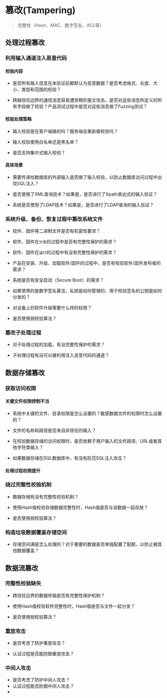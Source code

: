 # 篡改(Tampering)

> 完整性（Hash、MAC、数字签名、ACL等）

## 处理过程篡改

### 利用输入通道注入恶意代码

#### 校验内容

- 是否所有输入信息在未验证前都默认为恶意数据？是否考虑格式、长度、大小、类型和范围的校验？

- 跨越信任边界的通信消息容易遭受畸形报文攻击。是否对这些消息所定义的所有字段做了校验？产品测试过程中是否对这些消息做了Fuzzing测试？

#### 校验处理策略

- 输入校验是在客户端做的吗？服务端会重新做校验吗？

- 输入校验使用白名单还是黑名单？

- 是否支持集中式输入校验？

#### 具体场景

- 需要传递给数据库的外部输入是否做了输入校验，以防止数据库访问过程中出现SQL注入？

- 是否使用了XML查询技术？如果是，是否进行了Xpath表达式的输入验证？

- 系统是否使用了LDAP技术？如果是，是否进行了LDAP查询的输入验证？

### 系统升级、备份、恢复过程中篡改系统文件

- 软件、固件等二进制文件是否有机密性要求？

- 软件、固件在`分发`的过程中是否有完整性保护的需求？

- 软件、固件在`运行`的过程中有没有完整性保护的需求？

- 产品在安装、升级、加载软件/固件的过程中，是否有校验软件/固件发布者的需求？

- 系统是否有安全启动（Secure Boot）的需求？

- 如果使用的是数字签名算法，私钥是如何管理的，用于校验签名的公钥是如何分发的？

- 对设备上的软件升级需要什么样的权限？

- 是否使用弱校验算法？

### 篡改子处理过程

- 对子处理过程的加载，有没完整性保护的需求？

- 子处理过程有没可以被利用注入恶意代码的通道？

## 数据存储篡改

### 获取访问权限

#### 关键文件权限控制不当

- 系统中关键的文件、目录权限是怎么设置的？敏感数据文件的权限时怎么设置的？

- 文件的名称和路径是否来自非信任的输入？

- 在校验数据存储的访问权限时，是否依赖于用户输入的文件路径、URL或者其他字符类输入？

- 如果数据存储在SQL数据库中，有没有防范SQL注入攻击？

#### 处理过程权限提升

### 绕过完整性校验机制

- 数据存储有没有完整性校验机制？

- 使用Hash值校验存储数据完整性时，Hash值是否与该数据一起存放？

- 是否使用弱校验算法？

### 构造垃圾数据覆盖存储空间

- 存储空间满是怎么处理的？对于重要的数据是否单独配置了配额，以防止被其他数据覆盖？

## 数据流篡改

### 完整性校验缺失

- 跨信任边界的数据传输是否有完整性保护机制？

- 使用Hash值校验软件完整性时，Hash值是否与文件一起分发？

- 是否使用弱校验算法？

### 重放攻击

- 是否考虑了防护重放攻击？

- 认证过程是否能防御重放攻击？

### 中间人攻击

- 是否考虑了防护中间人攻击？
- 认证过程能否防御中间人攻击？
- 